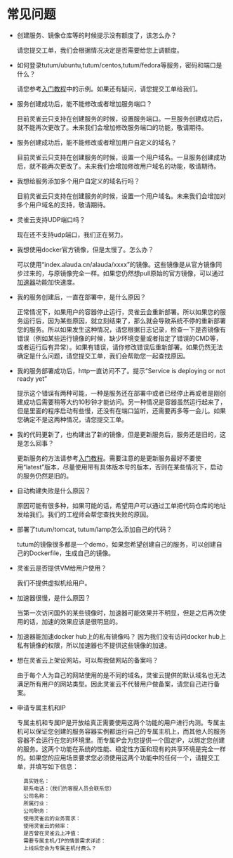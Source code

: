 # 常见问题

* 创建服务、镜像仓库等的时候提示没有额度了，该怎么办？

	请您提交工单，我们会根据情况决定是否需要给您上调额度。


* 如何登录tutum/ubuntu,tutum/centos,tutum/fedora等服务，密码和端口是什么？


	请您参考[入门教程](../tutorial/service-with-ssh.md)中的示例。如果还有疑问，请您提交工单给我们。


* 服务创建成功后，能不能修改或者增加服务端口？

	目前灵雀云只支持在创建服务的时候，设置服务端口。一旦服务创建成功后，就不能再次更改了。未来我们会增加修改服务端口的功能，敬请期待。


* 服务创建成功后，能不能修改或者增加用户自定义的域名？

	目前灵雀云只支持在创建服务的时候，设置一个用户域名。一旦服务创建成功后，就不能再次更改了。未来我们会增加修改用户域名的功能，敬请期待。


* 我想给服务添加多个用户自定义的域名行吗？

	目前灵雀云只支持在创建服务的时候，设置一个用户域名。未来我们会增加对多个用户域名的支持，敬请期待。


* 灵雀云支持UDP端口吗？

	现在还不支持udp端口，我们正在努力。


* 我想使用docker官方镜像，但是太慢了。怎么办？

	可以使用“index.alauda.cn/alauda/xxxx”的镜像。这些镜像是从官方镜像同步过来的，与原镜像完全一样。如果您仍然想pull原始的官方镜像，可以通过[加速器](../feature/accelerator.md)功能加快速度。


* 我的服务创建后，一直在部署中，是什么原因？

	正常情况下，如果用户的容器停止运行，灵雀云会重新部署。所以如果您的服务运行后，因为某些原因，就立刻结束了，那么就会导致系统不停的重新部署您的服务。所以如果发生这种情况，请您根据日志记录，检查一下是否镜像有错误（例如某些运行镜像的时候，缺少环境变量或者指定了错误的CMD等，或者运行后有异常）。如果有错误，请你修改错误后重新部署。如果仍然无法确定是什么问题，请您提交工单，我们会帮助您一起查找原因。


* 我的服务部署成功后，http一直访问不了。提示“Service is deploying or not ready yet”

	提示这个错误有两种可能，一种是服务还在部署中或者已经停止再或者是刚创建成功后需要稍等大约10秒钟才能访问。另一种情况是容器虽然运行起来了，但是里面的程序启动有些慢，还没有在端口监听，还需要再多等一会儿。如果您确定不是这两种情况，请您提交工单。


* 我的代码更新了，也构建出了新的镜像，但是更新服务后，服务还是旧的，这是怎么回事？

	更新服务的方法请参考[入门教程](../tutorial/autobuild.md)。需要注意的是更新服务最好不要使用“latest”版本，尽量使用带有具体版本号的版本，否则在某些情况下，启动的服务仍然是旧的。


* 自动构建失败是什么原因？

	原因可能有很多种，如果可能的话，希望用户可以通过工单把代码仓库的地址发给我们。我们的工程师会帮您查找失败的原因。


* 部署了tutum/tomcat, tutum/lamp怎么添加自己的代码？

	tutum的镜像很多都是一个demo，如果您希望创建自己的服务，可以创建自己的Dockerfile，生成自己的镜像。


* 灵雀云是否提供VM给用户使用？

	我们不提供虚拟机给用户。


* 加速器很慢，是什么原因？

	当第一次访问国外的某些镜像时，加速器可能效果并不明显，但是之后再次使用的话，加速的效果应该是很明显的。


* 加速器能加速docker hub上的私有镜像吗？
	因为我们没有访问docker hub上私有镜像的权限，所以加速器也不提供这些镜像的加速。


* 想在灵雀云上架设网站，可以帮我做网站的备案吗？

	由于每个人为自己的网站使用的是不同的域名，灵雀云提供的默认域名也无法满足所有用户的网站类型。因此灵雀云不代替用户做备案，请您自己进行备案。


* 申请专属主机和IP

	专属主机和专属IP是开放给真正需要使用这两个功能的用户进行内测。专属主机可以保证您创建的服务容器实例都运行自己的专属主机上，而其他人的服务容器不会运行在您的环境里。而专属IP会为您提供一个固定IP，以绑定您创建的服务。这两个功能在系统的性能、稳定性方面和现有的共享环境是完全一样的。如果您的应用场景要求您必须使用这两个功能中的任何一个，请提交工单，并填写如下信息：

		真实姓名：
		联系电话：（我们的客服人员会联系您）
		公司名称：
		所属行业：
		公司职务：
		使用灵雀云的业务需求：
		使用灵雀云的频率：
		是否曾在灵雀云上冲值：
		需要专属主机/IP的情景需求详述：
		上线后您会为专属主机付费么？
